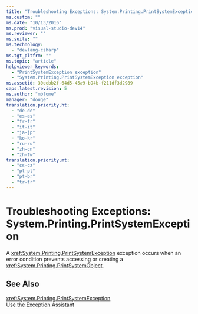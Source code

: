 ```yaml
---
title: "Troubleshooting Exceptions: System.Printing.PrintSystemException"
ms.custom: ""
ms.date: "10/13/2016"
ms.prod: "visual-studio-dev14"
ms.reviewer: ""
ms.suite: ""
ms.technology: 
  - "devlang-csharp"
ms.tgt_pltfrm: ""
ms.topic: "article"
helpviewer_keywords: 
  - "PrintSystemException exception"
  - "System.Printing.PrintSystemException exception"
ms.assetid: 30eebb2f-64d5-45a9-b94b-f211df3d2989
caps.latest.revision: 5
ms.author: "mblome"
manager: "douge"
translation.priority.ht: 
  - "de-de"
  - "es-es"
  - "fr-fr"
  - "it-it"
  - "ja-jp"
  - "ko-kr"
  - "ru-ru"
  - "zh-cn"
  - "zh-tw"
translation.priority.mt: 
  - "cs-cz"
  - "pl-pl"
  - "pt-br"
  - "tr-tr"
---
```

# Troubleshooting Exceptions: System.Printing.PrintSystemException
A <xref:System.Printing.PrintSystemException> exception occurs when an error condition prevents accessing or creating a <xref:System.Printing.PrintSystemObject>.  
  
## See Also  
 <xref:System.Printing.PrintSystemException>   
 [Use the Exception Assistant](../Topic/How%20to:%20Use%20the%20Exception%20Assistant.md)